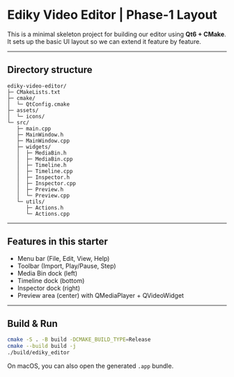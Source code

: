 # Ediky Video Editor | Phase-1 Layout

This is a minimal skeleton project for building our editor using **Qt6 + CMake**.
It sets up the basic UI layout so we can extend it feature by feature.

---

## Directory structure

```text
ediky-video-editor/
├─ CMakeLists.txt
├─ cmake/
│  └─ QtConfig.cmake
├─ assets/
│  └─ icons/
└─ src/
   ├─ main.cpp
   ├─ MainWindow.h
   ├─ MainWindow.cpp
   ├─ widgets/
   │  ├─ MediaBin.h
   │  ├─ MediaBin.cpp
   │  ├─ Timeline.h
   │  ├─ Timeline.cpp
   │  ├─ Inspector.h
   │  ├─ Inspector.cpp
   │  ├─ Preview.h
   │  └─ Preview.cpp
   └─ utils/
      ├─ Actions.h
      └─ Actions.cpp
````

---

## Features in this starter

* Menu bar (File, Edit, View, Help)
* Toolbar (Import, Play/Pause, Step)
* Media Bin dock (left)
* Timeline dock (bottom)
* Inspector dock (right)
* Preview area (center) with QMediaPlayer + QVideoWidget

---

## Build & Run

```bash
cmake -S . -B build -DCMAKE_BUILD_TYPE=Release
cmake --build build -j
./build/ediky_editor
```

On macOS, you can also open the generated `.app` bundle.
